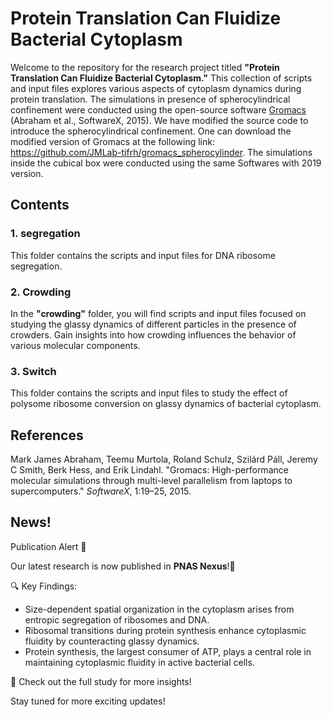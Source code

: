 # Protein Translation Can Fluidize Bacterial Cytoplasm

Welcome to the repository for the research project titled **"Protein Translation Can Fluidize Bacterial Cytoplasm."** This collection of scripts and input files explores various aspects of cytoplasm dynamics during protein translation. The simulations in presence of spherocylindrical confinement were conducted using the open-source software [Gromacs](http://www.gromacs.org/) (Abraham et al., SoftwareX, 2015). We have modified the source code to introduce the spherocylindrical confinement. One can download the modified version of Gromacs at the following link: https://github.com/JMLab-tifrh/gromacs_spherocylinder. The simulations inside the cubical box were conducted using the same Softwares with 2019 version.

## Contents

### 1. segregation
This folder contains the scripts and input files for DNA ribosome segregation.

### 2. Crowding
In the **"crowding"** folder, you will find scripts and input files focused on studying the glassy dynamics of different particles in the presence of crowders. Gain insights into how crowding influences the behavior of various molecular components.

### 3. Switch
This folder contains the scripts and input files to study the effect of polysome ribosome conversion on glassy dynamics of bacterial cytoplasm.



## References
Mark James Abraham, Teemu Murtola, Roland Schulz, Szilárd Páll, Jeremy C Smith, Berk Hess, and Erik Lindahl. "Gromacs: High-performance molecular simulations through multi-level parallelism from laptops to supercomputers." *SoftwareX*, 1:19–25, 2015.

## News!
Publication Alert 🚀


Our latest research is now published in **PNAS Nexus**!🎉

🔍 Key Findings:

- Size-dependent spatial organization in the cytoplasm arises from entropic segregation of ribosomes and DNA.
- Ribosomal transitions during protein synthesis enhance cytoplasmic fluidity by counteracting glassy dynamics.
- Protein synthesis, the largest consumer of ATP, plays a central role in maintaining cytoplasmic fluidity in active bacterial cells.

📖 Check out the full study for more insights!

Stay tuned for more exciting updates! 

 

